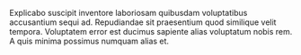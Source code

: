 Explicabo suscipit inventore laboriosam quibusdam voluptatibus accusantium sequi ad. Repudiandae sit praesentium quod similique velit tempora. Voluptatem error est ducimus sapiente alias voluptatum nobis rem. A quis minima possimus numquam alias et.